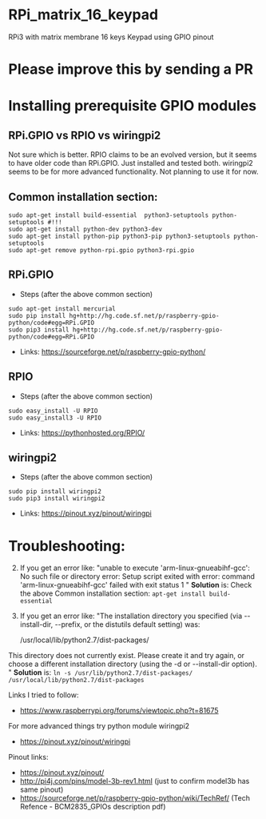 # RPi_matrix_16_keypad
RPi3 with matrix membrane 16 keys Keypad using GPIO pinout

# Please improve this by sending a PR

# Installing prerequisite GPIO modules

## RPi.GPIO vs RPIO vs wiringpi2
Not sure which is better. RPIO claims to be an evolved version, but it seems to have older code than RPi.GPIO.
Just installed and tested both.
wiringpi2 seems to be for more advanced functionality. 
Not planning to use it for now.

## Common installation section:
```
sudo apt-get install build-essential  python3-setuptools python-setuptools #!!!
sudo apt-get install python-dev python3-dev
sudo apt-get install python-pip python3-pip python3-setuptools python-setuptools
sudo apt-get remove python-rpi.gpio python3-rpi.gpio
```

## RPi.GPIO
- Steps (after the above common section)
```
sudo apt-get install mercurial
sudo pip install hg+http://hg.code.sf.net/p/raspberry-gpio-python/code#egg=RPi.GPIO
sudo pip3 install hg+http://hg.code.sf.net/p/raspberry-gpio-python/code#egg=RPi.GPIO
```
- Links: https://sourceforge.net/p/raspberry-gpio-python/

## RPIO 
- Steps (after the above common section)
```
sudo easy_install -U RPIO
sudo easy_install3 -U RPIO
```
- Links: https://pythonhosted.org/RPIO/

## wiringpi2
- Steps (after the above common section)
```
sudo pip install wiringpi2
sudo pip3 install wiringpi2
```
- Links: https://pinout.xyz/pinout/wiringpi

# Troubleshooting:
2. If you get an error like:
"unable to execute 'arm-linux-gnueabihf-gcc': No such file or directory
error: Setup script exited with error: command 'arm-linux-gnueabihf-gcc' failed with exit status 1 "
**Solution** is: Check the above Common installation section: `apt-get install build-essential`

2. If you get an error like:
"The installation directory you specified (via --install-dir, --prefix, or
the distutils default setting) was:

    /usr/local/lib/python2.7/dist-packages/

This directory does not currently exist.  Please create it and try again, or
choose a different installation directory (using the -d or --install-dir
option).
"
**Solution** is: 
`ln -s /usr/lib/python2.7/dist-packages/ /usr/local/lib/python2.7/dist-packages`

Links I tried to follow:
- https://www.raspberrypi.org/forums/viewtopic.php?t=81675

For more advanced things try python module wiringpi2
- https://pinout.xyz/pinout/wiringpi

Pinout links:
- https://pinout.xyz/pinout/ 
- http://pi4j.com/pins/model-3b-rev1.html (just to confirm model3b has same pinout)
- https://sourceforge.net/p/raspberry-gpio-python/wiki/TechRef/  (Tech Refence - BCM2835_GPIOs description pdf)
